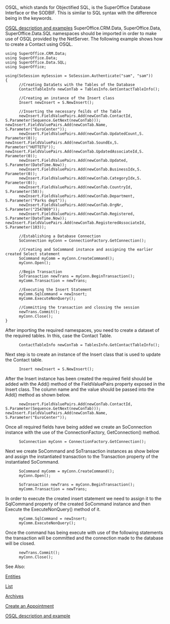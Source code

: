 <properties date="2016-05-11"
SortOrder="15"
/>

OSQL, which stands for Objectified SQL, is the SuperOffice Database Interface or the SODBIF. This is similar to SQL syntax with the difference being in the keywords.

[OSQL description and examples](../../../Developer's%20Guide/OSQL/OSQL.md)
SuperOffice.CRM.Data, SuperOffice.Data, SuperOffice.Data.SQL namespaces should be imported in order to make use of OSQL provided by the NetServer. The following example shows how to create a Contact using OSQL.

```
using SuperOffice.CRM.Data;
using SuperOffice.Data;
using SuperOffice.Data.SQL;
using SuperOffice;
 
using(SoSession mySession = SoSession.Authenticate("sam", "sam"))
{
      //Creating DataSets with the Tables of the Database
      ContactTableInfo newConTab = TablesInfo.GetContactTableInfo();
                                       
      //Creating an instance of the Insert class
      Insert newInsert = S.NewInsert();
                   
      //Inserting the necessary feilds of the Table
      newInsert.FieldValuePairs.Add(newConTab.ContactId, S.Parameter(Sequence.GetNext(newConTab)));                                   newInsert.FieldValuePairs.Add(newConTab.Name, S.Parameter("EuroCenter"));
      newInsert.FieldValuePairs.Add(newConTab.UpdatedCount,S.
Parameter(0));                                                               newInsert.FieldValuePairs.Add(newConTab.SoundEx,S. Parameter("HUTTETU"));                                                        newInsert.FieldValuePairs.Add(newConTab.UpdatedAssociateId,S. Parameter(0));
      newInsert.FieldValuePairs.Add(newConTab.Updated, S.Parameter(DateTime.Now));
      newInsert.FieldValuePairs.Add(newConTab.BusinessIdx,S. Parameter(0));
      newInsert.FieldValuePairs.Add(newConTab.CategoryIdx,S. Parameter(0));
      newInsert.FieldValuePairs.Add(newConTab.CountryId,  S.Parameter(50));
      newInsert.FieldValuePairs.Add(newConTab.Department,  S.Parameter("Parks dept"));
      newInsert.FieldValuePairs.Add(newConTab.OrgNr,  S.Parameter("2547869"));
      newInsert.FieldValuePairs.Add(newConTab.Registered,  S.Parameter(DateTime.Now));                                                       newInsert.FieldValuePairs.Add(newConTab.RegisteredAssociateId, S.Parameter(103));
                                      
      //Establishing a Database Connection
      SoConnection myConn = ConnectionFactory.GetConnection();
 
      //Creating and SoCommand instance and assigning the earlier created Select statement
      SoCommand myComm = myConn.CreateCommand();
      myConn.Open();
                   
      //Begin Transaction
      SoTransaction newTrans = myConn.BeginTransaction();
      myComm.Transaction = newTrans;
 
      //Executing the Insert Statement
      myComm.SqlCommand = newInsert;
      myComm.ExecuteNonQuery();
 
      //Committing the transaction and clossing the session
      newTrans.Commit();
      myConn.Close();
}
```

 

After importing the required namespaces, you need to create a dataset of the required tables. In this, case the Contact Table.

```
      ContactTableInfo newConTab = TablesInfo.GetContactTableInfo();
```

 

Next step is to create an instance of the Insert class that is used to update the Contact table.

```
      Insert newInsert = S.NewInsert();
```

 

After the Insert instance has been created the required field should be added with the Add() method of the FieldValuePairs property exposed in the Insert class. The column name and the value should be passed into the Add() method as shown below.

```
      newInsert.FieldValuePairs.Add(newConTab.ContactId,               S.Parameter(Sequence.GetNext(newConTab)));                       newInsert.FieldValuePairs.Add(newConTab.Name, S.Parameter("EuroCenter"));
```

 

Once all required fields have being added we create an SoConnection instance with the use of the ConnectionFactory, GetConnection() method.

```
      SoConnection myConn = ConnectionFactory.GetConnection();
```

 

Next we create SoCommand and SoTransaction instances as show below and assign the instantiated transaction to the Transaction property of the instantiated SoCommand.

```
      SoCommand myComm = myConn.CreateCommand();
      myConn.Open();
                    
      SoTransaction newTrans = myConn.BeginTransaction();
      myComm.Transaction = newTrans;
```

 

In order to execute the created insert statement we need to assign it to the SqlCommand property of the created SoCommand instance and then Execute the ExecuteNonQuery() method of it.

```
      myComm.SqlCommand = newInsert;
      myComm.ExecuteNonQuery();
```

 

Once the command has being execute with use of the following statements the transaction will be committed and the connection made to the database will be closed.

```
      newTrans.Commit();
      myConn.Close();
```

See Also:

[Entities](../../../Developer's%20Guide/Entities/Entities.md)

[List](../../../Developer's%20Guide/Lists/Lists.md)

[Archives](../../../Developer's%20Guide/Archives/Archives.md)

[Create an Appointment](../Create%20a%20New%20Appointment/Create%20a%20New%20Appointment.md)

[OSQL description and example](../../../Developer's%20Guide/OSQL/OSQL.md)
